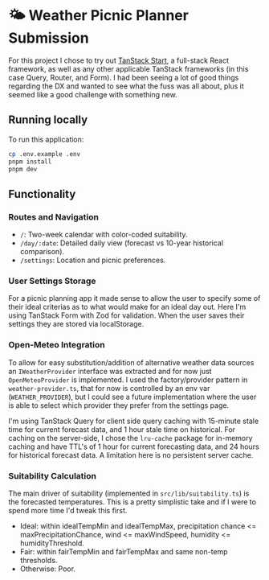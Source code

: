 # 🌤️ Weather Picnic Planner Submission

For this project I chose to try out [TanStack Start](https://tanstack.com/start/latest), a full-stack React framework, as well as any other applicable TanStack frameworks (in this case Query, Router, and Form). I had been seeing a lot of good things regarding the DX and wanted to see what the fuss was all about, plus it seemed like a good challenge with something new.

## Running locally

To run this application:

```bash
cp .env.example .env
pnpm install
pnpm dev
```

## Functionality

### Routes and Navigation

- `/`: Two-week calendar with color-coded suitability.
- `/day/:date`: Detailed daily view (forecast vs 10-year historical comparison).
- `/settings`: Location and picnic preferences.

### User Settings Storage

For a picnic planning app it made sense to allow the user to specify some of their ideal criterias as to what would make for an ideal day out. Here I'm using TanStack Form with Zod for validation. When the user saves their settings they are stored via localStorage.

### Open-Meteo Integration

To allow for easy substitution/addition of alternative weather data sources an `IWeatherProvider` interface was extracted and for now just `OpenMeteoProvider` is implemented. I used the factory/provider pattern in `weather-provider.ts`, that for now is controlled by an env var (`WEATHER_PROVIDER`), but I could see a future implementation where the user is able to select which provider they prefer from the settings page.

I'm using TanStack Query for client side query caching with 15-minute stale time for current forecast data, and 1 hour stale time on historical. For caching on the server-side, I chose the `lru-cache` package for in-memory caching and have TTL's of 1 hour for current forecasting data, and 24 hours for historical forecast data. A limitation here is no persistent server cache.

### Suitability Calculation

The main driver of suitability (implemented in `src/lib/suitability.ts`) is the forecasted temperatures. This is a pretty simplistic take and if I were to spend more time I'd tweak this first.

- Ideal: within idealTempMin and idealTempMax, precipitation chance <= maxPrecipitationChance, wind <= maxWindSpeed, humidity <= humidityThreshold.
- Fair: within fairTempMin and fairTempMax and same non-temp thresholds.
- Otherwise: Poor.
